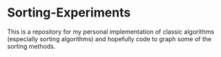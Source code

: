 # Sorting-Experiments
This is a repository for my personal implementation of classic algorithms (especially sorting algorithms) and hopefully code to graph some of the sorting methods.
